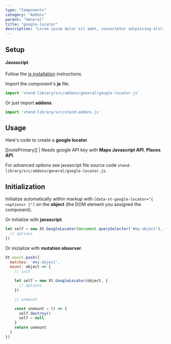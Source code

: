 ```yaml
---
type: "Components"
category: "Addons"
parent: "General"
title: "google-locator"
description: "Lorem ipsum dolor sit amet, consectetur adipiscing elit. Nunc tempus laoreet leo sit amet iaculis."
---
```


## Setup

#### Javascript

Follow the [js installation](/introduction/getting-started/setup#js-installation) instructions.

Import the component's **js** file.

```jsx
import 'xtend-library/src/addons/general/google-locator.js'
```

Or just import **addons**.

```jsx
import 'xtend-library/src/xtend-addons.js'
```

## Usage

Here's code to create a **google locator**.

<demo>
  <div class="gatsby_demo_item toggle" data-iframe="iframe/components/addons/general/google-locator">
  </div>
</demo>

[[notePrimary]]
| Needs google API key with **Maps Javascript API**, **Places API**.

For advanced options see javascript file source code `xtend-library/src/addons/general/google-locator.js`.

## Initialization

Initialize automatically within markup with `[data-xt-google-locator="{ <options> }"]` on the **object** (the DOM element you assigned the component).

Or initialize with **javascript**.

```js
let self = new Xt.GoogleLocator(document.querySelector('#my-object'), {
  // options
})
```

Or inizialize with **mutation observer**.

```js
Xt.mount.push({
  matches: '#my-object',
  mount: object => {
    // init

    let self = new Xt.GoogleLocator(object, {
      // options
    })

    // unmount

    const unmount = () => {
      self.destroy()
      self = null
    }
    return unmount
  }
})
```
